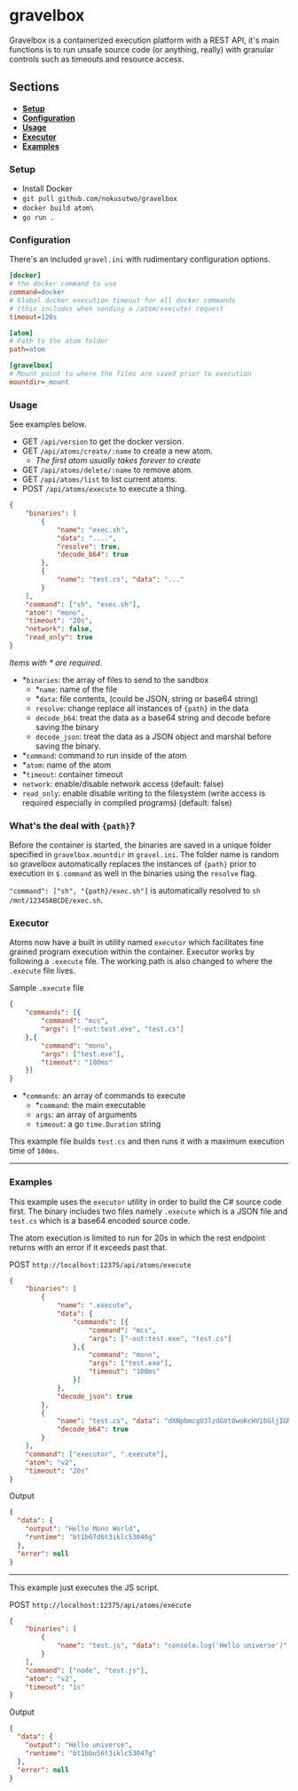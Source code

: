 # gravelbox

Gravelbox is a containerized execution platform with a REST API, it's main functions is 
to run unsafe source code (or anything, really) with granular controls such as timeouts and resource
access.

## Sections
* [**Setup**](#setup)
* [**Configuration**](#configuration)
* [**Usage**](#usage)
* [**Executor**](#executor)
* [**Examples**](#examples)

### Setup
* Install Docker
* `git pull github.com/nokusutwo/gravelbox`
* `docker build atom\`
* `go run .`

### Configuration
There's an included `gravel.ini` with rudimentary configuration options.
```ini
[docker]
# the docker command to use
command=docker
# Global docker execution timeout for all docker commands 
# (this includes when sending a /atom/execute) request
timeout=120s

[atom]
# Path to the atom folder
path=atom

[gravelbox]
# Mount point to where the files are saved prior to execution
mountdir=_mount
```

### Usage
See examples below.
* GET `/api/version` to get the docker version.
* GET `/api/atoms/create/:name` to create a new atom.
    * *The first atom usually takes forever to create*
* GET `/api/atoms/delete/:name` to remove atom.
* GET `/api/atoms/list` to list current atoms.
* POST `/api/atoms/execute` to execute a thing.
```json
{
	"binaries": [
		{
			"name": "exec.sh", 
			"data": "....", 
            "resolve": true,
            "decode_b64": true
		},
		{
			"name": "test.cs", "data": "..."
		}
	],
	"command": ["sh", "exec.sh"],
	"atom": "mono",
	"timeout": "20s",
    "network": false,
    "read_only": true
}
```
*Items with \* are required*.

* *`binaries`: the array of files to send to the sandbox
    * *`name`: name of the file
    * *`data`: file contents, (could be JSON, string or base64 string)
    * `resolve`: change replace all instances of `{path}` in the data
    * `decode_b64`: treat the data as a base64 string and decode before saving the binary
    * `decode_json`: treat the data as a JSON object and marshal before saving the binary.
* *`command`: command to run inside of the atom
* *`atom`: name of the atom
* *`timeout`: container timeout
* `network`: enable/disable network access (default: false)
* `read_only`: enable disable writing to the filesystem (write access is required especially in compiled programs) (default: false)

### What's the deal with `{path}`?
Before the container is started, the binaries are saved in a unique folder specified in `gravelbox.mountdir` in `gravel.ini`.
The folder name is random so gravelbox automatically replaces the instances of `{path}` prior to execution in `$.command` as well in
the binaries using the `resolve` flag. 

`"command": ["sh", "{path}/exec.sh"]` is automatically resolved to `sh /mnt/12345ABCDE/exec.sh`.




### Executor
Atoms now have a built in utility named `executor` which facilitates fine grained program execution within the container.
Executor works by following a `.execute` file. The working path is also changed to where the `.execute` file lives.

Sample `.execute` file
```json
{
    "commands": [{
        "command": "mcs",
        "args": ["-out:test.exe", "test.cs"]
    },{
        "command": "mono",
        "args": ["test.exe"],
        "timeout": "100ms"
    }]
}
```

* *`commands`: an array of commands to execute
    * *`command`: the main executable
    * `args`: an array of arguments
    * `timeout`: a go `time.Duration` string

This example file builds `test.cs` and then runs it with a maximum execution time of `100ms`.

---

### Examples

This example uses the `executor` utility in order to build the C# source code first.
The binary includes two files namely `.execute` which is a JSON file and `test.cs` which is a base64 encoded source code.

The atom execution is limited to run for 20s in which the rest endpoint returns with an error if it exceeds past that.

POST `http://localhost:12375/api/atoms/execute`
```json
{
	"binaries": [
		{
			"name": ".execute", 
			"data": {
				"commands": [{
					"command": "mcs",
					"args": ["-out:test.exe", "test.cs"]
				},{
					"command": "mono",
					"args": ["test.exe"],
					"timeout": "100ms"
				}]
			},
			"decode_json": true
		},
		{
			"name": "test.cs", "data": "dXNpbmcgU3lzdGVtOwoKcHVibGljIGNsYXNzIEhlbGxvV29ybGQKewogICAgcHVibGljIHN0YXRpYyB2b2lkIE1haW4oc3RyaW5nW10gYXJncykKICAgIHsKICAgICAgICBDb25zb2xlLldyaXRlTGluZSAoIkhlbGxvIE1vbm8gV29ybGQiKTsKICAgIH0KfQ==",
			"decode_b64": true
		}
	],
	"command": ["executor", ".execute"],
	"atom": "v2",
	"timeout": "20s"
}
```
Output
```json
{
  "data": {
    "output": "Hello Mono World",
    "runtime": "bt1b67d6t3iklc53046g"
  },
  "error": null
}
```

---

This example just executes the JS script.

POST `http://localhost:12375/api/atoms/execute`
```json
{
	"binaries": [
		{
			"name": "test.js", "data": "console.log('Hello universe')"
		}
	],
	"command": ["node", "test.js"],
	"atom": "v2",
	"timeout": "1s"
}
```
Output
```json
{
  "data": {
    "output": "Hello universe",
    "runtime": "bt1bbu56t3iklc53047g"
  },
  "error": null
}
```

